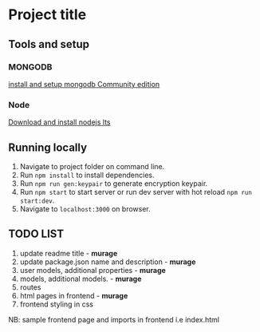 # Project title

## Tools and setup

### MONGODB

[install and setup mongodb Community edition](https://www.mongodb.com/docs/manual/tutorial/install-mongodb-on-windows/#install-mongodb-community-edition)

### Node

[Download and install nodejs lts](https://nodejs.org/en/download/)

## Running locally

1. Navigate to project folder on command line.
2. Run `npm install` to install dependencies.
3. Run `npm run gen:keypair` to generate encryption keypair.
4. Run `npm start` to start server or run dev server with hot reload `npm run start:dev`.
5. Navigate to `localhost:3000` on browser.

## TODO LIST

1. update readme title - **murage**
2. update package.json name and description - **murage**
3. user models, additional properties - **murage**
4. models, additional models. - **murage**
5. routes
6. html pages in frontend - **murage**
7. frontend styling in css

NB: sample frontend page and imports in frontend i.e index.html
